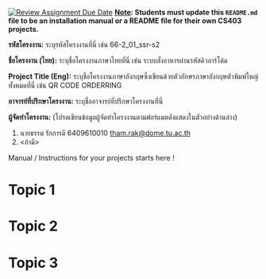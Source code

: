 [![Review Assignment Due Date](https://classroom.github.com/assets/deadline-readme-button-22041afd0340ce965d47ae6ef1cefeee28c7c493a6346c4f15d667ab976d596c.svg)](https://classroom.github.com/a/w8H8oomW)
**<ins>Note</ins>: Students must update this `README.md` file to be an installation manual or a README file for their own CS403 projects.**

**รหัสโครงงาน:** ระบุรหัสโครงงานที่นี่ เช่น 66-2_01_ssr-s2

**ชื่อโครงงาน (ไทย):** ระบุชื่อโครงงานภาษาไทยที่นี่ เช่น ระบบสั่งอาหารผ่านรหัสคิวอาร์โค้ด

**Project Title (Eng):** ระบุชื่อโครงงานภาษาอังกฤษซึ่งเขียนด้วยตัวอักษรภาษาอังกฤษตัวพิมพ์ใหญ่ทั้งหมดที่นี่ เช่น QR CODE ORDERRING 

**อาจารย์ที่ปรึกษาโครงงาน:** ระบุชื่ออาจารย์ที่ปรึกษาโครงงานที่นี่ 

**ผู้จัดทำโครงงาน:** (โปรดเขียนข้อมูลผู้จัดทำโครงงานตามฟอร์แมตดังแสดงในตัวอย่างด้านล่าง)
1. นายธรรม รักการดี  6409610010  tham.rak@dome.tu.ac.th
2. <ถ้ามี>
   
Manual / Instructions for your projects starts here !
# Topic 1
# Topic 2 
# Topic 3
